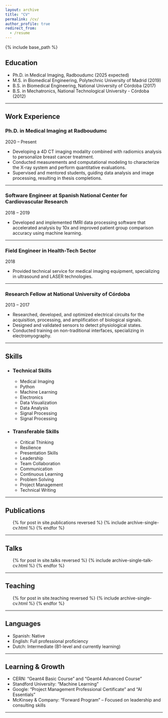 ```yaml
---
layout: archive
title: "CV"
permalink: /cv/
author_profile: true
redirect_from:
  - /resume
---
```


{% include base_path %}

## Education

- Ph.D. in Medical Imaging, Radboudumc (2025 expected)  
- M.S. in Biomedical Engineering, Polytechnic University of Madrid (2019)  
- B.S. in Biomedical Engineering, National University of Córdoba (2017)  
- B.S. in Mechatronics, National Technological University - Córdoba (2012)

---

## Work Experience

### **Ph.D. in Medical Imaging at Radboudumc**  
2020 – Present  
- Developing a 4D CT imaging modality combined with radiomics analysis to personalize breast cancer treatment.  
- Conducted measurements and computational modeling to characterize the X-ray system and perform quantitative evaluations.  
- Supervised and mentored students, guiding data analysis and image processing, resulting in thesis completions.

---

### **Software Engineer at Spanish National Center for Cardiovascular Research**  
2018 – 2019  
- Developed and implemented fMRI data processing software that accelerated analysis by 10x and improved patient group comparison accuracy using machine learning.
  
---

### **Field Engineer in Health-Tech Sector**  
2018  
- Provided technical service for medical imaging equipment, specializing in ultrasound and LASER technologies.  

---

### **Research Fellow at National University of Córdoba**  
2013 – 2017  
- Researched, developed, and optimized electrical circuits for the acquisition, processing, and amplification of biological signals.  
- Designed and validated sensors to detect physiological states.  
- Conducted training on non-traditional interfaces, specializing in electromyography.  

---

## Skills

* ### Technical Skills
  * Medical Imaging
  * Python
  * Machine Learning
  * Electronics
  * Data Visualization
  * Data Analysis
  * Signal Processing
  * Signal Processing
 
* ### Transferable Skills
  * Critical Thinking
  * Resilience
  * Presentation Skills
  * Leadership
  * Team Collaboration
  * Communication
  * Continuous Learning
  * Problem Solving
  * Project Management
  * Technical Writing 

---

## Publications

  <ul>{% for post in site.publications reversed %}
    {% include archive-single-cv.html %}
  {% endfor %}</ul>

---

## Talks

  <ul>{% for post in site.talks reversed %}
    {% include archive-single-talk-cv.html  %}
  {% endfor %}</ul>

---

## Teaching

  <ul>{% for post in site.teaching reversed %}
    {% include archive-single-cv.html %}
  {% endfor %}</ul>

---

## Languages

- Spanish: Native
- English: Full professional proficiency
- Dutch: Intermediate (B1-level and currently learning)
  
---

## Learning & Growth

- CERN: “Geant4 Basic Course” and “Geant4 Advanced Course”
- Standford University: “Machine Learning”
- Google: “Project Management Professional Certificate” and “AI Essentials”
- McKinsey & Company: “Forward Program” – Focused on leadership and consulting skills
  
---

